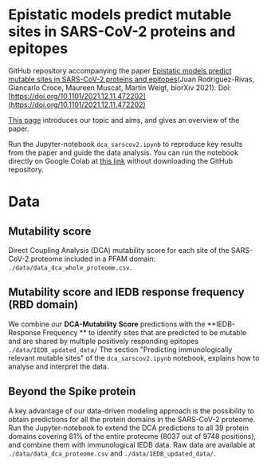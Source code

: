 # Epistatic models predict mutable sites in SARS-CoV-2 proteins and epitopes 

GitHub repository accompanying the paper [Epistatic models predict mutable sites in SARS-CoV-2 proteins and epitopes](https://www.biorxiv.org/content/10.1101/2021.12.11.472202v1)(Juan Rodriguez-Rivas, Giancarlo Croce, Maureen Muscat, Martin Weigt, biorXiv 2021). Doi: [https://doi.org/10.1101/2021.12.11.472202](https://doi.org/10.1101/2021.12.11.472202)

[This page](https://giancarlocroce.github.io/DCA_SARS-CoV-2/) introduces our topic and aims, and gives an overview of the paper.

Run the Jupyter-notebook ```dca_sarscov2.ipynb``` to reproduce key results from the paper and guide the data analysis.  You can run the notebook directly on Google Colab at [this link](https://colab.research.google.com/github/GiancarloCroce/DCA_SARS-CoV-2/blob/main/dca_sarscov2.ipynb) without downloading the GitHub repository.

# Data

## Mutability score

Direct Coupling Analysis (DCA) mutability score for each site of the SARS-CoV-2 proteome included in a PFAM domain: ```./data/data_dca_whole_proteome.csv```.

## Mutability score and IEDB response frequency (RBD domain)

We combine our **DCA-Mutability Score** predictions with the **IEDB-Response Frequency ** to identify sites that are predicted to be mutable and are shared by multiple positively responding epitopes ```./data/IEDB_updated_data/```
The section "Predicting immunologically relevant mutable sites" of the ```dca_sarscov2.ipynb``` notebook, explains how to analyse and interpret the data.

## Beyond the Spike protein 

A key advantage of our data-driven modeling approach is the possibility to obtain predictions for all the protein domains in the SARS-CoV-2 proteome. Run the Jupyter-notebook to extend the DCA predictions to all 39 protein domains covering 81% of the entire proteome (8037 out of 9748 positions), and combine them with immunological IEDB data.
Raw data are available at  ```./data/data_dca_proteome.csv``` and ```./data/IEDB_updated_data/```. 
